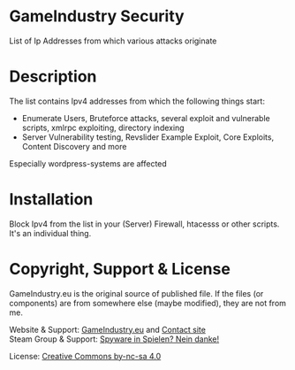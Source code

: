 # GameIndustry Security
List of Ip Addresses from which various attacks originate

# Description
The list contains Ipv4 addresses from which the following things start:
- Enumerate Users, Bruteforce attacks, several exploit and vulnerable scripts, xmlrpc exploiting, directory indexing
- Server Vulnerability testing, Revslider Example Exploit, Core Exploits, Content Discovery and more

Especially wordpress-systems are affected

# Installation
Block Ipv4 from the list in your (Server) Firewall, htacesss or other scripts. It's an individual thing.

# Copyright, Support & License
GameIndustry.eu is the original source of published file. If the files (or components) are from somewhere else (maybe modified), they are not from me.

Website & Support: <a href="https://www.gameindustry.eu">GameIndustry.eu</a> and <a href="https://www.gameindustry.eu/u/kontakt/">Contact site</a><br>
Steam Group & Support: <a href="https://steamcommunity.com/groups/penguindome/">Spyware in Spielen? Nein danke!</a>

License: <a href="https://creativecommons.org/licenses/by-nc-sa/4.0/">Creative Commons by-nc-sa 4.0</a>
